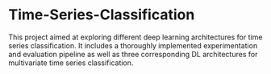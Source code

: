 # Time-Series-Classification
This project aimed at exploring different deep learning architectures for time series classification. It includes a thoroughly implemented experimentation and evaluation pipeline as well as three corresponding DL architectures for multivariate time series classification. 
